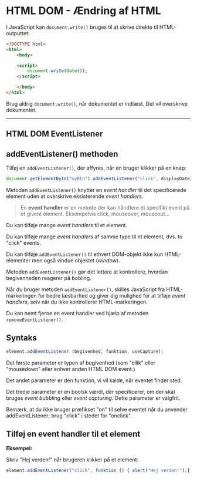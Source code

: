 # HTML DOM - Ændring af HTML

I JavaScript kan `document.write()` bruges til at skrive direkte til HTML-outputtet:

```html
<!DOCTYPE html>
<html>
    <body>

    <script>
        document.write(Date());
    </script>

    </body>
</html>
```
Brug aldrig `document.write()`, når dokumentet er indlæst. Det vil overskrive dokumentet.
___
## HTML DOM EventListener

## addEventListener() methoden

Tilføj en `addEventListener()`, der affyres, når en bruger klikker på en knap:

```js
document.getElementById("myBtn").addEventListener("click", displayDate);
```
Metoden `addEventListener()` knytter en *event handler*  til det specificerede element uden at overskrive eksisterende *event handlers*.

> En **event handler** er en metode der kan håndtere et specifikt event på et givent element. Eksempelvis click, mouseover, mouseout...

Du kan tilføje mange *event handlers* til et element.

Du kan tilføje mange *event handlers* af samme type til et element, dvs. to "click" events.

Du kan tilføje `addEventListener()` til ethvert DOM-objekt ikke kun HTML-elementer men også vindue objektet (*window*).

Metoden `addEventListener()` gør det lettere at kontrollere, hvordan begivenheden reagerer på bobling.

Når du bruger metoden `addEventListener()`, skilles JavaScript fra HTML-markeringen for bedre læsbarhed og giver dig mulighed for at tilføje *event handlers*, selv når du ikke kontrollerer HTML-markeringen.

Du kan nemt fjerne en event handler ved hjælp af metoden `removeEventListener()`.

## Syntaks

```js
element.addEventListener (begivenhed, funktion, useCapture);
```

Det første parameter er typen af begivenhed (som "cllik" eller "mousedown" eller enhver anden HTML DOM event.)

Det andet parameter er den funktion, vi vil kalde, når eventet finder sted.

Det tredje parameter er en boolsk værdi, der specificerer, om der skal bruges *event bubbling* eller *event capturing*. Dette parameter er valgfrit.

Bemærk, at du ikke bruger præfikset "on" til selve eventet når du anvender addEventListener; brug "click" i stedet for "onclick".

## Tilføj en event handler til et element

**Eksempel:**

Skriv "Hej verden!" når brugeren klikker på et element:
```js
element.addEventListener("click", funktion () { alert("Hej verden!");});
```